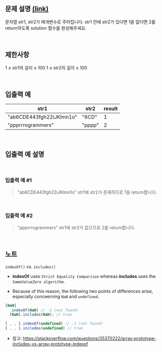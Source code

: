 ## 문제 설명 [(link)](https://school.programmers.co.kr/learn/courses/30/lessons/120908?language=javascript)

문자열 str1, str2가 매개변수로 주어집니다. str1 안에 str2가 있다면 1을 없다면 2를 return하도록 solution 함수를 완성해주세요.

<br>

## 제한사항

1 ≤ str1의 길이 ≤ 100
1 ≤ str2의 길이 ≤ 100

<br>

## 입출력 예

| str1                     | str2   | result |
| ------------------------ | ------ | ------ |
| "ab6CDE443fgh22iJKlmn1o" | "6CD"  | 1      |
| "ppprrrogrammers"        | "pppp" | 2      |

<br>

## 입출력 예 설명

<br>

### 입출력 예 #1

> "ab6CDE443fgh22iJKlmn1o" str1에 str2가 존재하므로 1을 return합니다.

<br>

### 입출력 예 #2

> "ppprrrogrammers" str1에 str2가 없으므로 2를 return합니다.

<br>

## 노트

`indexOf()` vs. `includes()`

- **indexOf** uses `Strict Equality Comparison` whereas **includes** uses the `SameValueZero algorithm`.

- Because of this reason, the following two points of differences arise, especially conceerning `NaN` and `undefined`.

```js
[NaN]
  .indexOf(NaN) // -1 (not found)
  [NaN].includes(NaN); // true
```

```js
[ , , ].indexOf(undefined) // -1 (not found)
[ , , ].includes(undefined) // true
```

- 참고: https://stackoverflow.com/questions/35370222/array-prototype-includes-vs-array-prototype-indexof
